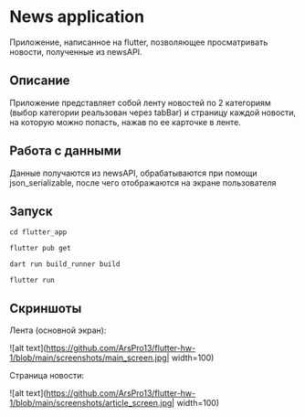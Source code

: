# News application

Приложение, написанное на flutter, позволяющее просматривать новости, полученные из newsAPI.

## Описание

Приложение представляет собой ленту новостей по 2 категориям (выбор категории реальзован через tabBar) и страницу каждой новости, на которую можно попасть, нажав по ее карточке в ленте.

## Работа с данными

Данные получаются из newsAPI, обрабатываются при помощи json_serializable, после чего отображаются на экране пользователя

## Запуск

```terminal
cd flutter_app
```

```terminal
flutter pub get
```

```terminal
dart run build_runner build 
```

```terminal
flutter run
```

## Скриншоты

Лента (основной экран):

![alt text](https://github.com/ArsPro13/flutter-hw-1/blob/main/screenshots/main_screen.jpg| width=100)

Страница новости:

![alt text](https://github.com/ArsPro13/flutter-hw-1/blob/main/screenshots/article_screen.jpg| width=100)

